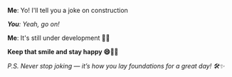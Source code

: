 **Me**: Yo! I'll tell you a joke on construction

_**You**: Yeah, go on!_

**Me**: It's still under development 🤣😂

**Keep that smile and stay happy 😄👷‍♂️**

_P.S. Never stop joking — it’s how you lay foundations for a great day! 🛠️✨_
